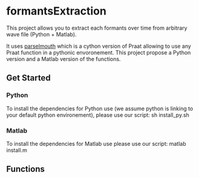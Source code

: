 # formantsExtraction
This project allows you to extract each formants over time from arbitrary wave file (Python + Matlab).

It uses [parselmouth](https://github.com/YannickJadoul/Parselmouth) which is a cython version of Praat allowing to use any Praat function in a pythonic envoronement. This project propose a Python version and a Matlab version of the functions. 

## Get Started
### Python
To install the dependencies for Python use (we assume python is linking to your default python environement), please use our script:
    sh install_py.sh

### Matlab
To install the dependencies for Matlab use please use our script:
    matlab install.m

## Functions

